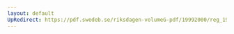 ```yaml
---
layout: default
UpRedirect: https://pdf.swedeb.se/riksdagen-volumeG-pdf/19992000/reg_19992000/reg_19992000_0245.pdf
---
```

